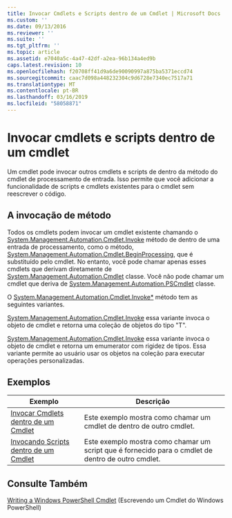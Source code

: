 ```yaml
---
title: Invocar Cmdlets e Scripts dentro de um Cmdlet | Microsoft Docs
ms.custom: ''
ms.date: 09/13/2016
ms.reviewer: ''
ms.suite: ''
ms.tgt_pltfrm: ''
ms.topic: article
ms.assetid: e7040a5c-4a47-42df-a2ea-96b134a4ed9b
caps.latest.revision: 10
ms.openlocfilehash: f20708ff41d9a6de90090997a875ba5371eccd74
ms.sourcegitcommit: caac7d098a448232304c9d6728e7340ec7517a71
ms.translationtype: MT
ms.contentlocale: pt-BR
ms.lasthandoff: 03/16/2019
ms.locfileid: "58058871"
---
```

# <a name="invoking-cmdlets-and-scripts-within-a-cmdlet"></a>Invocar cmdlets e scripts dentro de um cmdlet

Um cmdlet pode invocar outros cmdlets e scripts de dentro da método do cmdlet de processamento de entrada. Isso permite que você adicionar a funcionalidade de scripts e cmdlets existentes para o cmdlet sem reescrever o código.

## <a name="the-invoke-method"></a>A invocação de método

Todos os cmdlets podem invocar um cmdlet existente chamando o [System.Management.Automation.Cmdlet.Invoke](/dotnet/api/System.Management.Automation.Cmdlet.Invoke) método de dentro de uma entrada de processamento, como o método, [ System.Management.Automation.Cmdlet.BeginProcessing](/dotnet/api/System.Management.Automation.Cmdlet.BeginProcessing), que é substituído pelo cmdlet. No entanto, você pode chamar apenas esses cmdlets que derivam diretamente de [System.Management.Automation.Cmdlet](/dotnet/api/System.Management.Automation.Cmdlet) classe. Você não pode chamar um cmdlet que deriva de [System.Management.Automation.PSCmdlet](/dotnet/api/System.Management.Automation.PSCmdlet) classe.

O [System.Management.Automation.Cmdlet.Invoke*](/dotnet/api/System.Management.Automation.Cmdlet.Invoke) método tem as seguintes variantes.

[System.Management.Automation.Cmdlet.Invoke](/dotnet/api/System.Management.Automation.Cmdlet.Invoke) essa variante invoca o objeto de cmdlet e retorna uma coleção de objetos do tipo "T".

[System.Management.Automation.Cmdlet.Invoke](/dotnet/api/System.Management.Automation.Cmdlet.Invoke) essa variante invoca o objeto de cmdlet e retorna um emumerator com rigidez de tipos. Essa variante permite ao usuário usar os objetos na coleção para executar operações personalizadas.

## <a name="examples"></a>Exemplos

|Exemplo|Descrição|
|-------------|-----------------|
|[Invocar Cmdlets dentro de um Cmdlet](./how-to-invoke-a-cmdlet-from-within-a-cmdlet.md)|Este exemplo mostra como chamar um cmdlet de dentro de outro cmdlet.|
|[Invocando Scripts dentro de um Cmdlet](./how-to-invoke-scripts-within-a-cmdlet.md)|Este exemplo mostra como chamar um script que é fornecido para o cmdlet de dentro de outro cmdlet.|

## <a name="see-also"></a>Consulte Também

[Writing a Windows PowerShell Cmdlet](./writing-a-windows-powershell-cmdlet.md) (Escrevendo um Cmdlet do Windows PowerShell)
